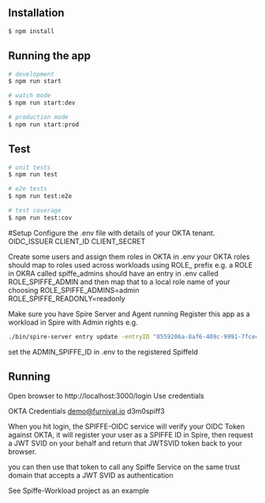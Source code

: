 
## Installation

```bash
$ npm install
```

## Running the app

```bash
# development
$ npm run start

# watch mode
$ npm run start:dev

# production mode
$ npm run start:prod
```

## Test

```bash
# unit tests
$ npm run test

# e2e tests
$ npm run test:e2e

# test coverage
$ npm run test:cov
```
#Setup
Configure the .env file with details of your OKTA tenant.
OIDC_ISSUER
CLIENT_ID
CLIENT_SECRET

Create some users and assign them roles in OKTA
in .env your OKTA roles should map to roles used across workloads using ROLE_ prefix
e.g. a ROLE in OKRA called spiffe_admins should have an entry in .env called ROLE_SPIFFE_ADMIN and then map that to a local role name of your choosing
ROLE_SPIFFE_ADMINS=admin
ROLE_SPIFFE_READONLY=readonly

Make sure you have Spire Server and Agent running
Register this app as a workload in Spire with Admin rights
e.g. 
```bash
./bin/spire-server entry update -entryID "8559206a-8af6-409c-9991-7fce4e118399" -parentID "spiffe://server.fs.com/fs-agent" -selector "unix:uid:501" -dns "localost" -spiffeID "spiffe://server.fs.com/oidc-admin" -admin "true"
```
set the ADMIN_SPIFFE_ID in .env to the registered SpiffeId
## Running

Open browser to http://localhost:3000/login
Use credentials

OKTA Credentials
demo@furnival.io
d3m0spiff3

When you hit login, the SPIFFE-OIDC service will verify your OIDC Token against OKTA,
it will register your user as a SPIFFE ID in Spire, then request a JWT SVID on your behalf and return
that JWTSVID token back to your browser.

you can then use that token to call any Spiffe Service on the same trust domain that accepts a JWT SVID as authentication

See Spiffe-Workload project as an example
